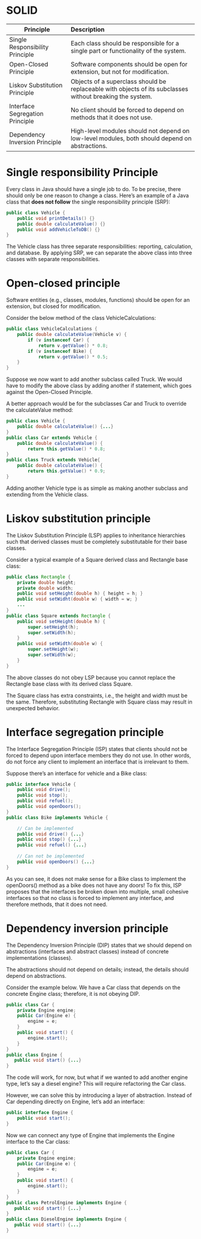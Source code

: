 # SOLID

| Principle | Description |
| --- | :--- |
| Single Responsibility Principle | Each class should be responsible for a single part or functionality of the system.|
| Open-Closed Principle | Software components should be open for extension, but not for modification. |
| Liskov Substitution Principle | Objects of a superclass should be replaceable with objects of its subclasses without breaking the system. |
| Interface Segregation Principle | No client should be forced to depend on methods that it does not use. |
| Dependency Inversion Principle | High-level modules should not depend on low-level modules, both should depend on abstractions. |

# Single responsibility Principle

Every class in Java should have a single job to do. To be precise, there should only be one reason to change a class. Here’s an example of a Java class that **does not follow** the single responsibility principle (SRP):

```java
public class Vehicle {
    public void printDetails() {}
    public double calculateValue() {}
    public void addVehicleToDB() {}
}
```

The Vehicle class has three separate responsibilities: reporting, calculation, and database. By applying SRP, we can separate the above class into three classes with separate responsibilities.

# Open-closed principle

Software entities (e.g., classes, modules, functions) should be open for an extension, but closed for modification.

Consider the below method of the class VehicleCalculations:

```java
public class VehicleCalculations {
    public double calculateValue(Vehicle v) {
        if (v instanceof Car) {
            return v.getValue() * 0.8;
        if (v instanceof Bike) {
            return v.getValue() * 0.5;
    }
}
```

Suppose we now want to add another subclass called Truck. We would have to modify the above class by adding another if statement, which goes against the Open-Closed Principle.

A better approach would be for the subclasses Car and Truck to override the calculateValue method:

```java
public class Vehicle {
    public double calculateValue() {...}
}
public class Car extends Vehicle {
    public double calculateValue() {
        return this.getValue() * 0.8;
}
public class Truck extends Vehicle{
    public double calculateValue() {
        return this.getValue() * 0.9;
}
```

Adding another Vehicle type is as simple as making another subclass and extending from the Vehicle class.

# Liskov substitution principle

The Liskov Substitution Principle (LSP) applies to inheritance hierarchies such that derived classes must be completely substitutable for their base classes.

Consider a typical example of a Square derived class and Rectangle base class:

```java
public class Rectangle {
    private double height;
    private double width;
    public void setHeight(double h) { height = h; }
    public void setWidht(double w) { width = w; }
    ...
}
public class Square extends Rectangle {
    public void setHeight(double h) {
        super.setHeight(h);
        super.setWidth(h);
    }
    public void setWidth(double w) {
        super.setHeight(w);
        super.setWidth(w);
    }
}
```

The above classes do not obey LSP because you cannot replace the Rectangle base class with its derived class Square. 

The Square class has extra constraints, i.e., the height and width must be the same. Therefore, substituting Rectangle with Square class may result in unexpected behavior.

# Interface segregation principle
The Interface Segregation Principle (ISP) states that clients should not be forced to depend upon interface members they do not use. In other words, do not force any client to implement an interface that is irrelevant to them.

Suppose there’s an interface for vehicle and a Bike class:

```java
public interface Vehicle {
    public void drive();
    public void stop();
    public void refuel();
    public void openDoors();
}
public class Bike implements Vehicle {

    // Can be implemented
    public void drive() {...}
    public void stop() {...}
    public void refuel() {...}
    
    // Can not be implemented
    public void openDoors() {...}
}
```

As you can see, it does not make sense for a Bike class to implement the openDoors() method as a bike does not have any doors! To fix this, ISP proposes that the interfaces be broken down into multiple, small cohesive interfaces so that no class is forced to implement any interface, and therefore methods, that it does not need.

# Dependency inversion principle
The Dependency Inversion Principle (DIP) states that we should depend on abstractions
(interfaces and abstract classes) instead of concrete implementations (classes). 

The abstractions should not depend on details; instead, the details should depend on abstractions.

Consider the example below. We have a Car class that depends on the concrete Engine class; therefore, it is not obeying DIP.

```java
public class Car {
    private Engine engine;
    public Car(Engine e) {
        engine = e;
    }
    public void start() {
        engine.start();
    }
}
public class Engine {
   public void start() {...}
}
```

The code will work, for now, but what if we wanted to add another engine type, let’s say a diesel engine? This will require refactoring the Car class.

However, we can solve this by introducing a layer of abstraction. Instead of Car depending directly on Engine, let’s add an interface:

```java
public interface Engine {
    public void start();
}
```

Now we can connect any type of Engine that implements the Engine interface to the Car class:

```java
public class Car {
    private Engine engine;
    public Car(Engine e) {
        engine = e;
    }
    public void start() {
        engine.start();
    }
}
public class PetrolEngine implements Engine {
   public void start() {...}
}
public class DieselEngine implements Engine {
   public void start() {...}
}
```